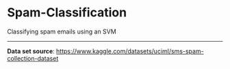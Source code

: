 # Spam-Classification

Classifying spam emails using an SVM

---

**Data set source**: https://www.kaggle.com/datasets/uciml/sms-spam-collection-dataset
